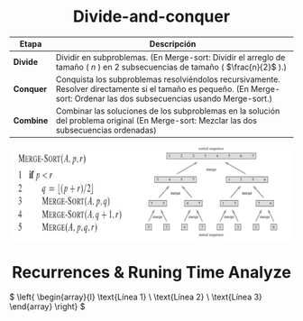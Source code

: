 <div align="center">

# Divide-and-conquer

</div>

| Etapa       | Descripción                                                                                                       |
|-------------|-------------------------------------------------------------------------------------------------------------------|
| **Divide**  | Dividir en subproblemas. (En Merge-sort: Dividir el arreglo de tamaño \( $n$ \) en 2 subsecuencias de tamaño \( $\frac{n}{2}$ \).)  |
| **Conquer** | Conquista los subproblemas resolviéndolos recursivamente. Resolver directamente si el tamaño es pequeño. (En Merge-sort: Ordenar las dos subsecuencias usando Merge-sort.) |
| **Combine** | Combinar las soluciones de los subproblemas en la solución del problema original (En Merge-sort: Mezclar las dos subsecuencias ordenadas)                               |


<div style="display: flex; justify-content: space-between;">
    <img src="./images/m_r.jpg" alt="merge-sort" width="45%">
    <img src="./images/m_r2.jpg" alt="merge-sort2" width="55%">
</div>

<div align = "center">

# Recurrences & Runing Time Analyze

</div>

$
\left\{ \begin{array}{l}
\text{Línea 1} \\
\text{Línea 2} \\
\text{Línea 3}
\end{array} \right\}
$
